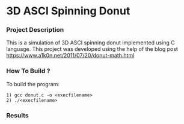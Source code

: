 # 3D ASCI Spinning Donut

### Project Description
This is a simulation of 3D ASCI spinning donut implemented using C language. This project was developed using the help of the blog post https://www.a1k0n.net/2011/07/20/donut-math.html
      
### How To Build ?

To build the program: 

	1) gcc donut.c -o <execfilename>
	2) ./<execfilename>
	
### Results
